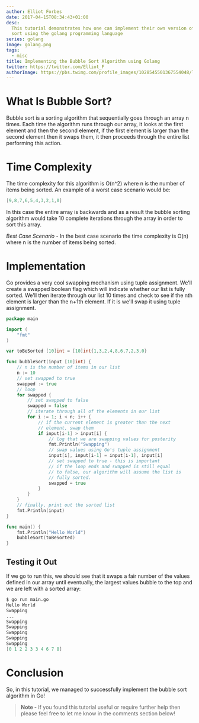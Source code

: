 ```yaml
---
author: Elliot Forbes
date: 2017-04-15T08:34:43+01:00
desc:
  This tutorial demonstrates how one can implement their own version of bubble
  sort using the golang programming language
series: golang
image: golang.png
tags:
  - misc
title: Implementing the Bubble Sort Algorithm using Golang
twitter: https://twitter.com/Elliot_F
authorImage: https://pbs.twimg.com/profile_images/1028545501367554048/lzr43cQv_400x400.jpg
---
```


# What Is Bubble Sort?

Bubble sort is a sorting algorithm that sequentially goes through an array n
times. Each time the algorithm runs through our array, it looks at the first
element and then the second element, if the first element is larger than the
second element then it swaps them, it then proceeds through the entire list
performing this action.

# Time Complexity

The time complexity for this algorithm is O(n^2) where n is the number of items
being sorted. An example of a worst case scenario would be:

```go
[9,8,7,6,5,4,3,2,1,0]
```

In this case the entire array is backwards and as a result the bubble sorting
algorithm would take 10 complete iterations through the array in order to sort
this array.

_Best Case Scenario_ - In the best case scenario the time complexity is O(n)
where n is the number of items being sorted.

# Implementation

Go provides a very cool swapping mechanism using tuple assignment. We'll create
a swapped boolean flag which will indicate whether our list is fully sorted.
We'll then iterate through our list 10 times and check to see if the nth element
is larger than the n+1th element. If it is we'll swap it using tuple assignment.

```go
package main

import (
    "fmt"
)

var toBeSorted [10]int = [10]int{1,3,2,4,8,6,7,2,3,0}

func bubbleSort(input [10]int) {
    // n is the number of items in our list
    n := 10
    // set swapped to true
    swapped := true
    // loop
    for swapped {
        // set swapped to false
        swapped = false
        // iterate through all of the elements in our list
        for i := 1; i < n; i++ {
            // if the current element is greater than the next
            // element, swap them
            if input[i-1] > input[i] {
                // log that we are swapping values for posterity
                fmt.Println("Swapping")
                // swap values using Go's tuple assignment
                input[i], input[i-1] = input[i-1], input[i]
                // set swapped to true - this is important
                // if the loop ends and swapped is still equal
                // to false, our algorithm will assume the list is
                // fully sorted.
                swapped = true
            }
        }
    }
    // finally, print out the sorted list
    fmt.Println(input)
}

func main() {
    fmt.Println("Hello World")
    bubbleSort(toBeSorted)
}
```

## Testing it Out

If we go to run this, we should see that it swaps a fair number of the values
defined in our array until eventually, the largest values bubble to the top and
we are left with a sorted array:

```s
$ go run main.go
Hello World
Swapping
...
Swapping
Swapping
Swapping
Swapping
Swapping
[0 1 2 2 3 3 4 6 7 8]
```

# Conclusion

So, in this tutorial, we managed to successfully implement the bubble sort
algorithm in Go!

> **Note -** If you found this tutorial useful or require further help then
> please feel free to let me know in the comments section below!
